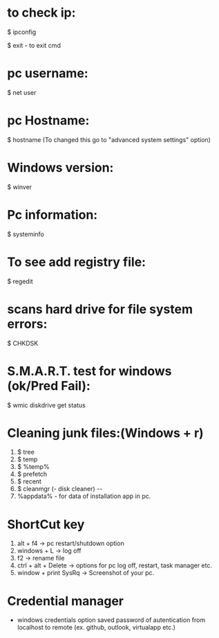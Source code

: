 # to check ip:
$ ipconfig

$ exit - to exit cmd

# pc username: 
$ net user

# pc Hostname:
$ hostname (To changed this go to "advanced system settings" option)

# Windows version:
$ winver

# Pc information:
$ systeminfo

# To see add registry file:
$ regedit

# scans hard drive for file system errors:
$ CHKDSK

# S.M.A.R.T. test for windows (ok/Pred Fail):
$ wmic diskdrive get status


# Cleaning junk files:(Windows + r)
1. $ tree
2. $ temp
3. $ %temp%
4. $ prefetch
5. $ recent
6. $ cleanmgr (- disk cleaner)
--
7. %appdata% - for data of installation app in pc.


# ShortCut key
1. alt + f4 -> pc restart/shutdown option
2. windows + L -> log off
3. f2 -> rename file
4. ctrl + alt + Delete -> options for pc log off, restart, task manager etc.
5. window + print SysRq -> Screenshot of your pc.



# Credential manager
* windows credentials option saved password of autentication from localhost to remote (ex. github, outlook, virtualapp etc.) 
